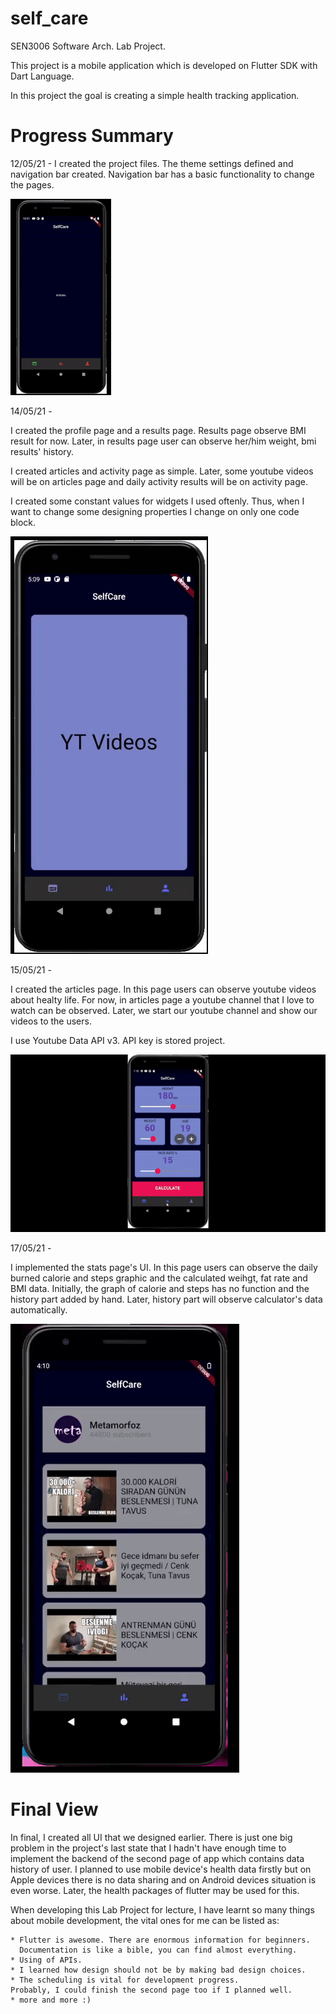 # self_care

SEN3006 Software Arch. Lab Project.

This project is a mobile application which is developed on Flutter SDK with Dart Language.

In this project the goal is creating a simple health tracking application.


# Progress Summary

12/05/21 - I created the project files. The theme settings defined and navigation bar created. Navigation bar has a basic functionality to change the pages.

![First Dev](https://github.com/burhanemirkeles/SEN3006project/blob/main/images%20of%20project/ezgif.com-gif-maker.gif?raw=true)

14/05/21 -

I created the profile page and a results page. Results page observe BMI result for now. Later, in results page user can observe her/him weight, bmi results' history.

I created articles and activity page as simple. Later, some youtube videos will be on articles page and daily activity results will be on activity page.

I created some constant values for widgets I used oftenly. Thus, when I want to change some designing properties I change on only one code block.

![Sec Dev](https://github.com/burhanemirkeles/SEN3006project/blob/main/images%20of%20project/gif2.gif)

15/05/21 -

I created the articles page. In this page users can observe youtube videos about healty life. For now, in articles page a youtube channel that I love to watch can be observed. Later, we start our youtube channel and show our videos to the users. 

I use Youtube Data API v3. API key is stored project. 

![Third Dev](https://github.com/burhanemirkeles/SEN3006project/blob/main/images%20of%20project/gif3.gif)

17/05/21 - 

I implemented the stats page's UI. In this page users can observe the daily burned calorie and steps graphic and the calculated weihgt, fat rate and BMI data. Initially, the graph of calorie and steps has no function and the history part added by hand. Later, history part will observe calculator's data automatically. 

![Fourth Dev](https://github.com/burhanemirkeles/SEN3006project/blob/main/images%20of%20project/gif4.gif)

# Final View

In final, I created all UI that we designed earlier. There is just one big problem in the project's last state that I hadn't have enough time to implement the backend of the second page of app which contains data history of user. I planned to use mobile device's health data firstly but on Apple devices there is no data sharing and on Android devices situation is even worse. Later, the health packages of flutter may be used for this.  

When developing this Lab Project for lecture, I have learnt so many things about mobile development, the vital ones for me can be listed as:

```
* Flutter is awesome. There are enormous information for beginners.
  Documentation is like a bible, you can find almost everything.
* Using of APIs.
* I learned how design should not be by making bad design choices.
* The scheduling is vital for development progress. 
Probably, I could finish the second page too if I planned well.
* more and more :)

